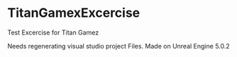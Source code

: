 # TitanGamexExcercise
Test Excercise for Titan Gamez


Needs regenerating visual studio project Files. 
Made on Unreal Engine 5.0.2
